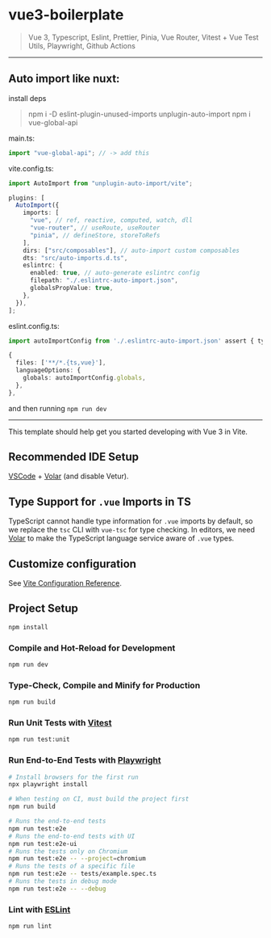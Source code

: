 # vue3-boilerplate

> Vue 3, Typescript, Eslint, Prettier, Pinia, Vue Router, Vitest + Vue Test Utils, Playwright, Github Actions

---

## Auto import like nuxt:

install deps

> npm i -D eslint-plugin-unused-imports unplugin-auto-import
> npm i vue-global-api

main.ts:

```ts
import "vue-global-api"; // -> add this
```

vite.config.ts:

```ts
import AutoImport from "unplugin-auto-import/vite";

plugins: [
  AutoImport({
    imports: [
      "vue", // ref, reactive, computed, watch, dll
      "vue-router", // useRoute, useRouter
      "pinia", // defineStore, storeToRefs
    ],
    dirs: ["src/composables"], // auto-import custom composables
    dts: "src/auto-imports.d.ts",
    eslintrc: {
      enabled: true, // auto-generate eslintrc config
      filepath: "./.eslintrc-auto-import.json",
      globalsPropValue: true,
    },
  }),
];
```

eslint.config.ts:

```ts
import autoImportConfig from './.eslintrc-auto-import.json' assert { type: 'json' }

{
  files: ['**/*.{ts,vue}'],
  languageOptions: {
    globals: autoImportConfig.globals,
  },
},
```

and then running `npm run dev`

---

This template should help get you started developing with Vue 3 in Vite.

## Recommended IDE Setup

[VSCode](https://code.visualstudio.com/) + [Volar](https://marketplace.visualstudio.com/items?itemName=Vue.volar) (and disable Vetur).

## Type Support for `.vue` Imports in TS

TypeScript cannot handle type information for `.vue` imports by default, so we replace the `tsc` CLI with `vue-tsc` for type checking. In editors, we need [Volar](https://marketplace.visualstudio.com/items?itemName=Vue.volar) to make the TypeScript language service aware of `.vue` types.

## Customize configuration

See [Vite Configuration Reference](https://vite.dev/config/).

## Project Setup

```sh
npm install
```

### Compile and Hot-Reload for Development

```sh
npm run dev
```

### Type-Check, Compile and Minify for Production

```sh
npm run build
```

### Run Unit Tests with [Vitest](https://vitest.dev/)

```sh
npm run test:unit
```

### Run End-to-End Tests with [Playwright](https://playwright.dev)

```sh
# Install browsers for the first run
npx playwright install

# When testing on CI, must build the project first
npm run build

# Runs the end-to-end tests
npm run test:e2e
# Runs the end-to-end tests with UI
npm run test:e2e-ui
# Runs the tests only on Chromium
npm run test:e2e -- --project=chromium
# Runs the tests of a specific file
npm run test:e2e -- tests/example.spec.ts
# Runs the tests in debug mode
npm run test:e2e -- --debug
```

### Lint with [ESLint](https://eslint.org/)

```sh
npm run lint
```

